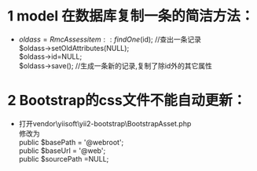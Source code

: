 # 1 model 在数据库复制一条的简洁方法：  #
* $oldass=RmcAssessitem::findOne($id); //查出一条记录  
$oldass->setOldAttributes(NULL);  
$oldass->id=NULL;    
$oldass->save();  //生成一条新的记录,复制了除id外的其它属性

# 2 Bootstrap的css文件不能自动更新：  #
* 打开vendor\yiisoft\yii2-bootstrap\BootstrapAsset.php  
修改为  
public $basePath = '@webroot';  
public $baseUrl = '@web';  
public $sourcePath =NULL;  

